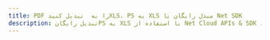 ---title: PDF را به  تبدیل کنیدXLS، PS به XLS مبدل رایگان یا Net SDKdescription: تبدیل رایگانPS به XLS با استفاده از Net Cloud APIs & SDK همچنین اسناد PDF را در Cloud ایجاد، ویرایش و رندر کنید.---